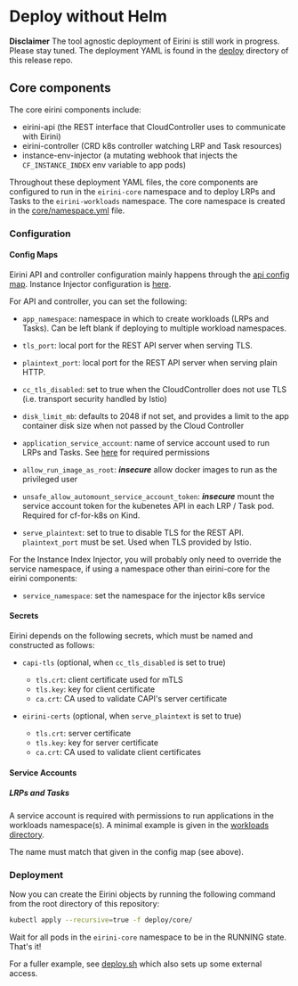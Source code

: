 # Deploy without Helm

**Disclaimer** The tool agnostic deployment of Eirini is still work in progress.
Please stay tuned.
The deployment YAML is found in the [deploy](../deploy) directory of this release repo.

## Core components

The core eirini components include:

- eirini-api (the REST interface that CloudController uses to communicate with Eirini)
- eirini-controller (CRD k8s controller watching LRP and Task resources)
- instance-env-injector (a mutating webhook that injects the `CF_INSTANCE_INDEX` env variable to app pods)

Throughout these deployment YAML files, the core components are configured to run in the `eirini-core` namespace and to deploy LRPs and Tasks to the `eirini-workloads` namespace.
The core namespace is created in the [core/namespace.yml](../deploy/core/namespace.yml) file.

### Configuration

#### Config Maps

Eirini API and controller configuration mainly happens through the [api config map](../deploy/core/api-configmap.yml).
Instance Injector configuration is [here](../deploy/core/instance-index-env-injector-configmap.yml).

For API and controller, you can set the following:

- `app_namespace`: namespace in which to create workloads (LRPs and Tasks).
  Can be left blank if deploying to multiple workload namespaces.

- `tls_port`: local port for the REST API server when serving TLS.

- `plaintext_port`: local port for the REST API server when serving plain HTTP.

- `cc_tls_disabled`: set to true when the CloudController does not use TLS (i.e. transport security handled by Istio)

- `disk_limit_mb`: defaults to 2048 if not set, and provides a limit to the app container disk size when not passed by the Cloud Controller

- `application_service_account`: name of service account used to run LRPs and Tasks.
  See [here](#lrps-and-tasks) for required permissions

- `allow_run_image_as_root`: **_insecure_** allow docker images to run as the privileged user

- `unsafe_allow_automount_service_account_token`: **_insecure_** mount the service account token for the kubenetes API in each LRP / Task pod.
  Required for cf-for-k8s on Kind.

- `serve_plaintext`: set to true to disable TLS for the REST API.
  `plaintext_port` must be set.
  Used when TLS provided by Istio.

For the Instance Index Injector, you will probably only need to override the service namespace, if using a namespace other than eirini-core for the eirini components:

- `service_namespace`: set the namespace for the injector k8s service

#### Secrets

Eirini depends on the following secrets, which must be named and constructed as follows:

- `capi-tls` (optional, when `cc_tls_disabled` is set to true)

  - `tls.crt`: client certificate used for mTLS
  - `tls.key`: key for client certificate
  - `ca.crt`: CA used to validate CAPI's server certificate

- `eirini-certs` (optional, when `serve_plaintext` is set to true)
  - `tls.crt`: server certificate
  - `tls.key`: key for server certificate
  - `ca.crt`: CA used to validate client certificates

#### Service Accounts

##### LRPs and Tasks

A service account is required with permissions to run applications in the workloads namespace(s).
A minimal example is given in the [workloads directory](../deploy/workloads/app-rbac.yml).

The name must match that given in the config map (see above).

### Deployment

Now you can create the Eirini objects by running the following command from the root directory of this repository:

```bash
kubectl apply --recursive=true -f deploy/core/
```

Wait for all pods in the `eirini-core` namespace to be in the RUNNING state.
That's it!

For a fuller example, see [deploy.sh](../deploy/scripts/deploy.sh) which also sets up some external access.

